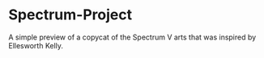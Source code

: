 # Spectrum-Project
A simple preview of a copycat of the Spectrum V arts that was inspired by Ellesworth Kelly.
